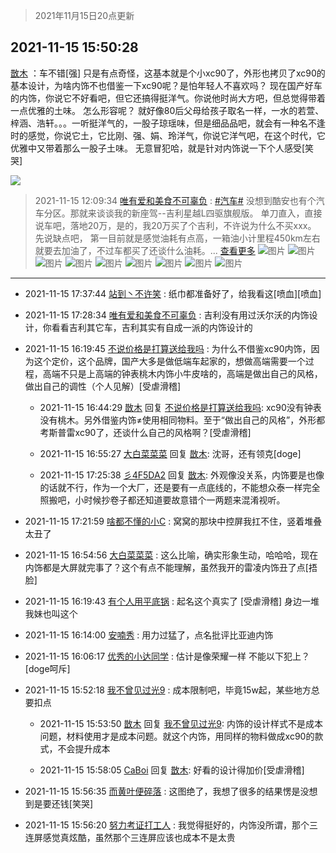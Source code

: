 > 2021年11月15日20点更新
<link rel="stylesheet" href="https://cdn.jsdelivr.net/gh/taotie6/sampleJSON@main/css/photo_show.css">
<meta name="referrer" content="no-referrer" />


 ## 2021-11-15 15:50:28 

 [㪚木](https://www.coolapk.com/feed/31489676?shareKey=MjY5MTc2NzhjMmZmNjE5MjEzMGU~) ：车不错[强]
只是有点奇怪，这基本就是个小xc90了，外形也拷贝了xc90的基本设计，为啥内饰不也借鉴一下xc90呢？是怕年轻人不喜欢吗？
现在国产好车的内饰，你说它不好看吧，但它还搞得挺洋气。你说他时尚大方吧，但总觉得带着一点优雅的土味。
怎么形容呢？<!--break-->
就好像80后父母给孩子取名一样，一水的若萱、梓涵、浩轩。。。一听挺洋气的，一股子琼瑶味，但是细品品吧，就会有一种名不逢时的感觉，你说它土，它比刚、强、娟、玲洋气，你说它洋气吧，在这个时代，它优雅中又带着那么一股子土味。
无意冒犯哈，就是针对内饰说一下个人感受[笑哭] 

<div class="album">
<img class="img-item" src="https://image.coolapk.com/feed/2021/1115/15/1081091_0901f9b3_2620_2371@378x545.gif" />
</div>

> 2021-11-15 12:09:34 
> [唯有爱和美食不可辜负](https://www.coolapk.com/feed/31484883?shareKey=ZmZkMjkyZjAzOGE2NjE5MjEzMGU~) : <a class="feed-link-tag" href="/t/汽车?type=12">#汽车#</a> 没想到酷安也有个汽车分区。那就来谈谈我的新座驾--吉利星越L四驱旗舰版。 单刀直入，直接说车吧，落地20万，是的，我20万买了个吉利，不许说为什么不买xxx。 先说缺点吧， 第一目前就是感觉油耗有点高，一箱油小计里程450km左右就要去加油了，不过车都买了还谈什么油耗。... <a href="">查看更多</a> 
![图片](https://image.coolapk.com/feed/2021/1115/12/1248957_b6aa2b66_9369_4439@1080x2400.jpeg)
![图片](https://image.coolapk.com/feed/2021/1115/12/1248957_384b4d9c_9369_4441@2494x3325.jpeg)
![图片](https://image.coolapk.com/feed/2021/1115/12/1248957_ea8cbd20_9369_4443@2494x3325.jpeg)
![图片](https://image.coolapk.com/feed/2021/1115/12/1248957_2de6d977_9369_4445@3325x2494.jpeg)
![图片](https://image.coolapk.com/feed/2021/1115/12/1248957_1af6f5c8_9369_4447@3325x2494.jpeg)
![图片](https://image.coolapk.com/feed/2021/1115/12/1248957_d5661742_9369_4449@3264x2448.jpeg)
![图片](https://image.coolapk.com/feed/2021/1115/12/1248957_96776397_9369_445@2490x3328.jpeg)
![图片](https://image.coolapk.com/feed/2021/1115/12/1248957_522643c7_9369_4452@3328x2490.jpeg)
![图片](https://image.coolapk.com/feed/2021/1115/12/1248957_b128b3e2_9369_4454@3328x2490.jpeg)

 ------- 

- 2021-11-15 17:37:44 [站到丶不许笑](uid=1165627) : 纸巾都准备好了，给我看这[喷血][喷血] 

- 2021-11-15 17:28:34 [唯有爱和美食不可辜负](uid=1248957) : 吉利没有用过沃尔沃的内饰设计，你看看吉利其它车，吉利其实有自成一派的内饰设计的 

- 2021-11-15 16:19:45 [不说价格是打算送给我吗](uid=3415876) : 为什么不借鉴xc90内饰，因为这个定价，这个品牌，国产大多是做低端车起家的，想做高端需要一个过程，高端不只是上高端的钟表桃木内饰小牛皮啥的，高端是做出自己的风格，做出自己的调性（个人见解）[受虐滑稽] 

    - 2021-11-15 16:44:29 [㪚木](uid=1081091) 回复 [不说价格是打算送给我吗](uid=3415876): xc90没有钟表没有桃木。另外借鉴内饰≠使用相同物料。至于“做出自己的风格”，外形都考斯普雷xc90了，还谈什么自己的风格啊？[受虐滑稽] 

    - 2021-11-15 16:55:27 [大白菜菜菜](uid=2081020) 回复 [㪚木](uid=1081091): 沈哥，还有领克[doge] 

    - 2021-11-15 17:25:38 [彡4F5DA2](uid=983185) 回复 [㪚木](uid=1081091): 外观像没关系，内饰要是也像的话就不行，作为一个大厂，还是要有一点底线的，不能想众泰一样完全照搬吧，小时候抄卷子都还知道要故意错个一两题来混淆视听。 

- 2021-11-15 17:21:59 [啥都不懂的小C](uid=2418955) : 窝窝的那块中控屏我扛不住，竖着堆叠太丑了 

- 2021-11-15 16:54:56 [大白菜菜菜](uid=2081020) : 这么比喻，确实形象生动，哈哈哈，现在内饰都是大屏就完事了？这个有点不能理解，虽然我开的雷凌内饰丑了点[捂脸] 

- 2021-11-15 16:19:43 [有个人用平底锅](uid=1532298) : 起名这个真实了 [受虐滑稽] 身边一堆 我妹也叫这个 

- 2021-11-15 16:14:00 [安喃秀](uid=2237599) : 用力过猛了，点名批评比亚迪内饰 

- 2021-11-15 16:06:17 [优秀的小达同学](uid=3114536) : 估计是像荣耀一样 不能以下犯上？[doge呵斥] 

- 2021-11-15 15:52:18 [我不曾见过光9](uid=1784401) : 成本限制吧，毕竟15w起，某些地方总要扣点 

    - 2021-11-15 15:53:50 [㪚木](uid=1081091) 回复 [我不曾见过光9](uid=1784401): 内饰的设计样式不是成本问题，材料使用才是成本问题。就这个内饰，用同样的物料做成xc90的款式，不会提升成本 

    - 2021-11-15 15:58:05 [CaBoi](uid=3746166) 回复 [㪚木](uid=1081091): 好看的设计得加价[受虐滑稽] 

- 2021-11-15 15:56:35 [而黄叶便碎落](uid=2845514) : 这图绝了，我想了很多的结果愣是没想到是要还钱[笑哭] 

- 2021-11-15 15:56:20 [努力考证打工人](uid=1012180) : 我觉得挺好的，内饰没所谓，那个三连屏感觉真炫酷，虽然那个三连屏应该也成本不是太贵 

